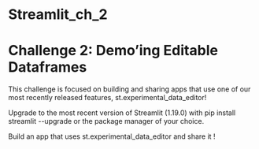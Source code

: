 # Streamlit_ch_2
# Challenge 2: Demo’ing Editable Dataframes

This challenge is focused on building and sharing apps that use one of our most recently released features, st.experimental_data_editor!

Upgrade to the most recent version of Streamlit (1.19.0) with pip install streamlit --upgrade or the package manager of your choice.

Build an app that uses st.experimental_data_editor and share it !
